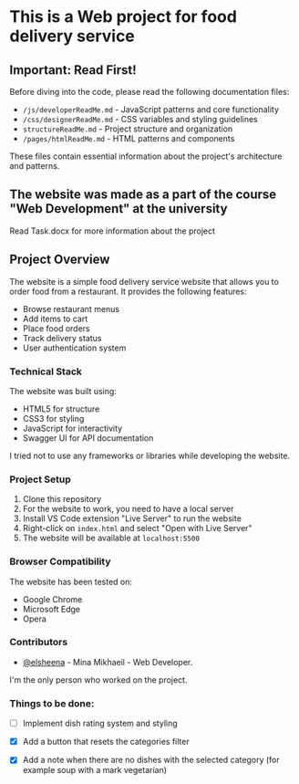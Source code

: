 # This is a Web project for food delivery service

## Important: Read First!
Before diving into the code, please read the following documentation files:
- `/js/developerReadMe.md` - JavaScript patterns and core functionality
- `/css/designerReadMe.md` - CSS variables and styling guidelines
- `structureReadMe.md` - Project structure and organization
- `/pages/htmlReadMe.md` - HTML patterns and components

These files contain essential information about the project's architecture and patterns.

## The website was made as a part of the course "Web Development" at the university
Read Task.docx for more information about the project

## Project Overview
The website is a simple food delivery service website that allows you to order food from a restaurant. It provides the following features:
- Browse restaurant menus
- Add items to cart
- Place food orders
- Track delivery status
- User authentication system

### Technical Stack
The website was built using:
- HTML5 for structure
- CSS3 for styling
- JavaScript for interactivity
- Swagger UI for API documentation

I tried not to use any frameworks or libraries while developing the website.

### Project Setup
1. Clone this repository
2. For the website to work, you need to have a local server
3. Install VS Code extension "Live Server" to run the website
4. Right-click on `index.html` and select "Open with Live Server"
5. The website will be available at `localhost:5500`

### Browser Compatibility
The website has been tested on:
- Google Chrome
- Microsoft Edge
- Opera

### Contributors
- [@elsheena](https://github.com/elsheena) - Mina Mikhaeil - Web Developer.

I'm the only person who worked on the project.

### Things to be done:
- [ ] Implement dish rating system and styling
- [x] Add a button that resets the categories filter
- [x] Add a note when there are no dishes with the selected category (for example soup with a mark vegetarian)

